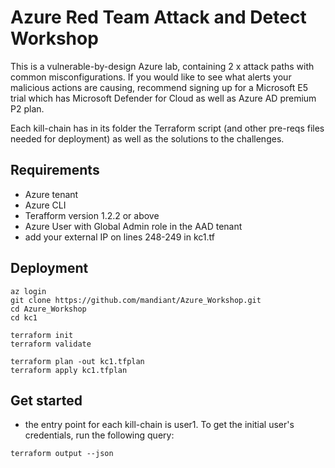 # Azure Red Team Attack and Detect Workshop
This is a vulnerable-by-design Azure lab, containing 2 x attack paths with common misconfigurations. If you would like to see what alerts your malicious actions are causing, recommend signing up for a Microsoft E5 trial which has Microsoft Defender for Cloud as well as Azure AD premium P2 plan.

Each kill-chain has in its folder the Terraform script (and other pre-reqs files needed for deployment) as well as the solutions to the challenges.

## Requirements
- Azure tenant
- Azure CLI
- Terafform version 1.2.2 or above
- Azure User with Global Admin role in the AAD tenant
- add your external IP on lines 248-249 in kc1.tf

## Deployment
```
az login
git clone https://github.com/mandiant/Azure_Workshop.git
cd Azure_Workshop
cd kc1

terraform init
terraform validate

terraform plan -out kc1.tfplan
terraform apply kc1.tfplan
```

## Get started
- the entry point for each kill-chain is user1. To get the initial user's credentials, run the following query:
```
terraform output --json
```

